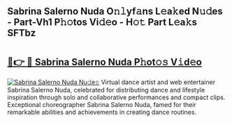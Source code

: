 ## Sabrina Salerno Nuda O𝚗𝚕yf𝚊ns L𝚎a𝚔ed N𝚞𝚍es - Part-Vh1 P𝚑𝚘tos Vi𝚍𝚎o - H𝚘𝚝 Part L𝚎a𝚔s SFTbz

# <h2><a href="http://kf823a.oniu.top/?m=Sabrina+Salerno+Nuda">🔗👉 🔴 Sabrina Salerno Nuda P𝚑ot𝚘𝚜 V𝚒d𝚎o</a></h2>

[![Sabrina Salerno Nuda Nu𝚍e𝚜](https://i.imgur.com/0qMVB7G.gif)](http://kf823a.oniu.top/?m=Sabrina+Salerno+Nuda)
Virtual dance artist and web entertainer Sabrina Salerno Nuda, celebrated for distributing dance and lifestyle inspiration through solo and collaborative performances and compact clips. Exceptional choreographer Sabrina Salerno Nuda, famed for their remarkable abilities and achievements in creating dance routines.  
